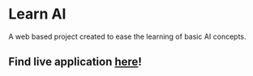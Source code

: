 # Learn AI
A web based project created to ease the learning of basic AI concepts.

## Find live application [here](https://learn-ai.web.app)!

